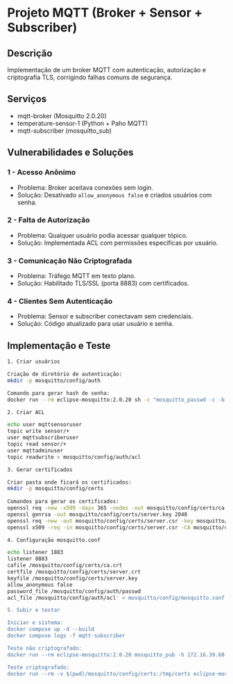 # Projeto MQTT (Broker + Sensor + Subscriber)

## Descrição
Implementação de um broker MQTT com autenticação, autorização e criptografia TLS, corrigindo falhas comuns de segurança.

## Serviços

- mqtt-broker (Mosquitto 2.0.20)
- temperature-sensor-1 (Python + Paho MQTT)
- mqtt-subscriber (mosquitto_sub)

## Vulnerabilidades e Soluções

### 1 - Acesso Anônimo
- Problema: Broker aceitava conexões sem login.
- Solução: Desativado `allow_anonymous false` e criados usuários com senha.


### 2 - Falta de Autorização

- Problema: Qualquer usuário podia acessar qualquer tópico.
- Solução: Implementada ACL com permissões específicas por usuário.

### 3 - Comunicação Não Criptografada

- Problema: Tráfego MQTT em texto plano.
- Solução: Habilitado TLS/SSL (porta 8883) com certificados.

### 4 - Clientes Sem Autenticação

- Problema: Sensor e subscriber conectavam sem credenciais.
- Solução: Código atualizado para usar usuário e senha.

## Implementação e Teste
```bash
1. Criar usuários

Criação de diretório de autenticação:  
mkdir -p mosquitto/config/auth  

Comando para gerar hash de senha:  
docker run --rm eclipse-mosquitto:2.0.20 sh -c "mosquitto_passwd -c -b /tmp/passwd mqttsensoruser sensor@mqtt && mosquitto_passwd -b /tmp/passwd mqttsubscriberuser subscriber@mqtt && mosquitto_passwd -b /tmp/passwd mqttadminuser admin@mqtt && cat /tmp/passwd"  

2. Criar ACL

echo user mqttsensoruser  
topic write sensor/+  
user mqttsubscriberuser  
topic read sensor/+  
user mqttadminuser  
topic readwrite > mosquitto/config/auth/acl

3. Gerar certificados

Criar pasta onde ficará os certificados:    
mkdir -p mosquitto/config/certs  
 
Comandos para gerar os certificados:  
openssl req -new -x509 -days 365 -nodes -out mosquitto/config/certs/ca.crt -keyout mosquitto/config/certs/ca.key -subj "/C=BR/ST=SP/L=SaoPaulo/O=MQTT-Security/OU=IT/CN=MQTT-CA"   
openssl genrsa -out mosquitto/config/certs/server.key 2048  
openssl req -new -out mosquitto/config/certs/server.csr -key mosquitto/config/certs/server.key -subj "/C=BR/ST=SP/L=SaoPaulo/O=MQTT-Security/OU=IT/CN=172.16.39.52"  
openssl x509 -req -in mosquitto/config/certs/server.csr -CA mosquitto/config/certs/ca.crt -CAkey mosquitto/config/certs/ca.key -CAcreateserial -out mosquitto/config/certs/server.crt -days 365  

4. Configuração mosquitto.conf

echo listener 1883  
listener 8883  
cafile /mosquitto/config/certs/ca.crt  
certfile /mosquitto/config/certs/server.crt  
keyfile /mosquitto/config/certs/server.key  
allow_anonymous false  
password_file /mosquitto/config/auth/passwd   
acl_file /mosquitto/config/auth/acl' > mosquitto/config/mosquitto.conf  

5. Subir e testar

Iniciar o sistema:  
docker compose up -d --build  
docker compose logs -f mqtt-subscriber  

Teste não criptografado:  
docker run --rm eclipse-mosquitto:2.0.20 mosquitto_pub -h 172.16.39.60 -p 1883 -t sensor/test -m "teste não criptografado" -u mqttadminuser -P admin@mqtt  

Teste criptografado:  
docker run --rm -v $(pwd)/mosquitto/config/certs:/tmp/certs eclipse-mosquitto:2.0.20 mosquitto_pub -h 172.16.39.60 -p 8883 -t sensor/test -m "teste criptografado" -u mqttadminuser -P admin@mqtt --cafile /tmp/certs/ca.crt  
